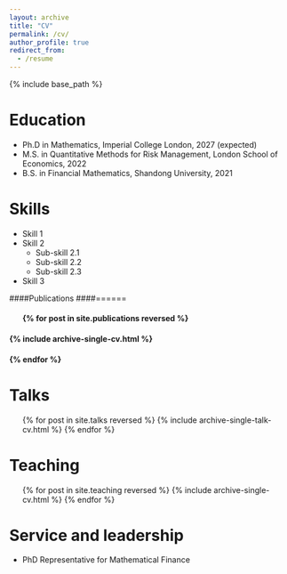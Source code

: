 ```yaml
---
layout: archive
title: "CV"
permalink: /cv/
author_profile: true
redirect_from:
  - /resume
---
```


{% include base_path %}

Education
======
* Ph.D in Mathematics, Imperial College London, 2027 (expected)
* M.S. in Quantitative Methods for Risk Management, London School of Economics, 2022
* B.S. in Financial Mathematics, Shandong University, 2021

<!--Work experience
======
* Spring 2024: Academic Pages Collaborator
  * Github University
  * Duties includes: Updates and improvements to template
  * Supervisor: The Users
-->

Skills
======
* Skill 1
* Skill 2
  * Sub-skill 2.1
  * Sub-skill 2.2
  * Sub-skill 2.3
* Skill 3

####Publications
####======
 #### <ul>{% for post in site.publications reversed %}
 ####   {% include archive-single-cv.html %}
 #### {% endfor %}</ul>
  
Talks
======
  <ul>{% for post in site.talks reversed %}
    {% include archive-single-talk-cv.html  %}
  {% endfor %}</ul>
  
Teaching
======
  <ul>{% for post in site.teaching reversed %}
    {% include archive-single-cv.html %}
  {% endfor %}</ul>
  
Service and leadership
======
* PhD Representative for Mathematical Finance
